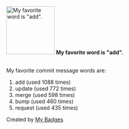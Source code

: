 <img src="https://my-badges.github.io/my-badges/favorite-word.png" alt="My favorite word is &quot;add&quot;." title="My favorite word is &quot;add&quot;." width="128">
<strong>My favorite word is &quot;add&quot;.</strong>
<br><br>

My favorite commit message words are:

1. add (used 1088 times)
2. update (used 772 times)
3. merge (used 598 times)
4. bump (used 460 times)
5. request (used 435 times)


Created by <a href="https://github.com/my-badges/my-badges">My Badges</a>